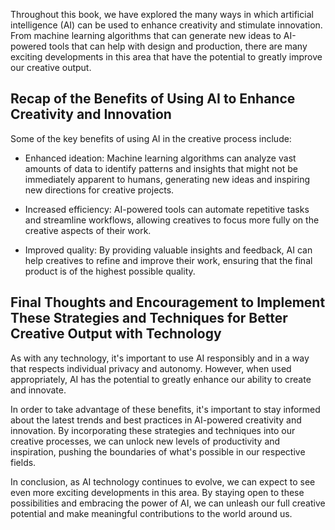 

Throughout this book, we have explored the many ways in which artificial intelligence (AI) can be used to enhance creativity and stimulate innovation. From machine learning algorithms that can generate new ideas to AI-powered tools that can help with design and production, there are many exciting developments in this area that have the potential to greatly improve our creative output.

Recap of the Benefits of Using AI to Enhance Creativity and Innovation
----------------------------------------------------------------------

Some of the key benefits of using AI in the creative process include:

* Enhanced ideation: Machine learning algorithms can analyze vast amounts of data to identify patterns and insights that might not be immediately apparent to humans, generating new ideas and inspiring new directions for creative projects.

* Increased efficiency: AI-powered tools can automate repetitive tasks and streamline workflows, allowing creatives to focus more fully on the creative aspects of their work.

* Improved quality: By providing valuable insights and feedback, AI can help creatives to refine and improve their work, ensuring that the final product is of the highest possible quality.

Final Thoughts and Encouragement to Implement These Strategies and Techniques for Better Creative Output with Technology
------------------------------------------------------------------------------------------------------------------------

As with any technology, it's important to use AI responsibly and in a way that respects individual privacy and autonomy. However, when used appropriately, AI has the potential to greatly enhance our ability to create and innovate.

In order to take advantage of these benefits, it's important to stay informed about the latest trends and best practices in AI-powered creativity and innovation. By incorporating these strategies and techniques into our creative processes, we can unlock new levels of productivity and inspiration, pushing the boundaries of what's possible in our respective fields.

In conclusion, as AI technology continues to evolve, we can expect to see even more exciting developments in this area. By staying open to these possibilities and embracing the power of AI, we can unleash our full creative potential and make meaningful contributions to the world around us.